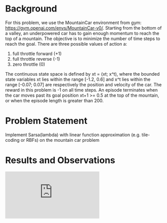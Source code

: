 # Background

For this problem, we use the MountainCar environment from gym: https://gym.openai.com/envs/MountainCar-v0/. Starting from the bottom of a valley, an underpowered car has to gain enough momentum to reach the top of a
mountain. The objective is to minimize the number of time steps to reach the goal. There are three possible values of action a:
1. full throttle forward (+1)
2. full throttle reverse (-1)
3. zero throttle (0)

The continuous state space is defined by xt = (xt; x^t), where the bounded state variables xt lies within the range [-1.2, 0.6] and x^t lies within the range [-0.07; 0.07] are 
respectively the position and velocity of the car. The reward in this problem is -1 on all time steps. An episode terminates when the car moves past its goal position xt+1 >= 0.5 at the top of the mountain, or when the
episode length is greater than 200.

# Problem Statement
Implement Sarsa(lambda) with linear function approximation (e.g. tile-coding or RBFs) on the mountain car problem

# Results and Observations

![alt text](https://github.com/gunjan1917/ReinforcementLearningProblems/blob/MountainCar/mountaincar.py)
